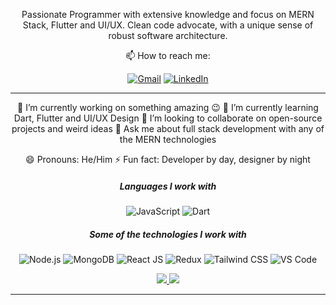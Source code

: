 <div align="center" > 

Passionate Programmer with extensive knowledge and focus on MERN Stack, Flutter and UI/UX. Clean code advocate, with a unique sense of robust software architecture. 

📫 How to reach me: 

[![Gmail](https://img.shields.io/badge/-GMAIL-D14836?style=for-the-badge&logo=gmail&logoColor=white)](mailto:pappiah00@gmail.com)
[![LinkedIn](https://img.shields.io/badge/-LINKEDIN-0077B5?style=for-the-badge&logo=linkedin&logoColor=white)](https://www.linkedin.com/in/prince-appiah/)

---
🔭 I’m currently working on something amazing :wink: 
🌱 I’m currently learning Dart, Flutter and UI/UX Design
👯 I’m looking to collaborate on open-source projects and weird ideas
💬 Ask me about full stack development with any of the MERN technologies 

😄 Pronouns: He/Him
⚡ Fun fact: Developer by day, designer by night


##### Languages I work with
![JavaScript](https://img.shields.io/badge/-JavaScript-000000?style=flat&logo=javascript)
![Dart](https://img.shields.io/badge/-Dart-0d91a3?&logo=dart) 


##### Some of the technologies I work with

![Node.js](https://img.shields.io/badge/-Node.js-222222?style=flat&logo=node.js&logoColor=339933)
![MongoDB](https://img.shields.io/badge/-MongoDB-222222?style=flat&logo=mongodb&logoColor=339933)
![React JS](https://img.shields.io/badge/-React-222222?style=flat&logo=React&logoColor=61DAFB)
![Redux](https://img.shields.io/badge/-Redux-181717?&logo=redux)
![Tailwind CSS](https://img.shields.io/badge/-TailwindCSS-222222?style=flat&logo=TailwindCSS&logoColor=61DAFB)
![VS Code](https://img.shields.io/badge/-VS%20Code-007ACC?style=flat&logo=visual-studio-code)


<a href="https://github.com/prince-appiah">
  <img src="https://github-readme-stats.vercel.app/api?username=prince-appiah&show_icons=true&title_color=fff&icon_color=79ff97&text_color=9f9f9f&bg_color=151515&hide_border=true" />
</a>


<a href="https://github.com/prince-appiah">
  <img src="https://github-readme-stats.vercel.app/api/top-langs/?username=prince-appiah&theme=radical&layout=compact" />
</a>

-----

</div>
